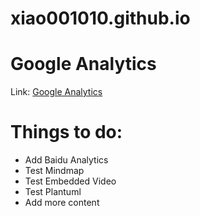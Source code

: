 # xiao001010.github.io

# Google Analytics
Link: [Google Analytics](https://analytics.google.com/analytics/web/)

# Things to do:
- Add Baidu Analytics
- Test Mindmap
- Test Embedded Video
- Test Plantuml
- Add more content
